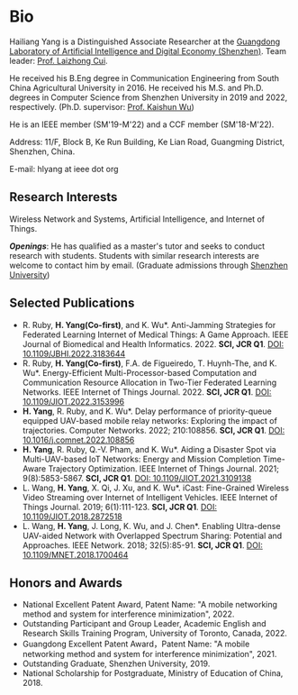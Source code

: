 # Bio

Hailiang Yang is a Distinguished Associate Researcher at the [Guangdong Laboratory of Artificial Intelligence and Digital Economy (Shenzhen)](http://www.gml.ac.cn). Team leader: [Prof. Laizhong Cui](https://csse.szu.edu.cn/staff/cuilz/).

He received his B.Eng degree in Communication Engineering from South China Agricultural University in 2016. He received his M.S. and Ph.D. degrees in Computer Science from Shenzhen University in 2019 and 2022, respectively. (Ph.D. supervisor: [Prof. Kaishun Wu](https://kaishunwu.com))

He is an IEEE member (SM'19-M'22) and a CCF member (SM'18-M'22). 

Address: 11/F, Block B, Ke Run Building, Ke Lian Road, Guangming District, Shenzhen, China.

E-mail: hlyang at ieee dot org


## Research Interests
Wireless Network and Systems, Artificial Intelligence, and Internet of Things.

***Openings***: He has qualified as a master's tutor and seeks to conduct research with students. Students with similar research interests are welcome to contact him by email.
(Graduate admissions through [Shenzhen University](https://yz.szu.edu.cn/sszs/gg.htm))

## Selected Publications
- R. Ruby, **H. Yang(Co-first)**, and K. Wu*. Anti-Jamming Strategies for Federated Learning Internet of Medical Things: A Game Approach. IEEE Journal of Biomedical and Health Informatics. 2022. **SCI, JCR Q1**. [DOI: 10.1109/JBHI.2022.3183644](https://doi.org/10.1109/JBHI.2022.3183644)
- R. Ruby, **H. Yang(Co-first)**, F.A. de Figueiredo, T. Huynh-The, and K. Wu*. Energy-Efficient Multi-Processor-based Computation and Communication Resource Allocation in Two-Tier Federated Learning Networks. IEEE Internet of Things Journal. 2022. **SCI, JCR Q1**. [DOI: 10.1109/JIOT.2022.3153996](https://doi.org/10.1109/JIOT.2022.3153996)
- **H. Yang**, R. Ruby, and K. Wu*. Delay performance of priority-queue equipped UAV-based mobile relay networks: Exploring the impact of trajectories. Computer Networks. 2022; 210:108856. **SCI, JCR Q1**. [DOI: 10.1016/j.comnet.2022.108856](https://doi.org/10.1016/j.comnet.2022.108856)
- **H. Yang**, R. Ruby, Q.-V. Pham, and K. Wu*. Aiding a Disaster Spot via Multi-UAV-based IoT Networks: Energy and Mission Completion Time-Aware Trajectory Optimization. IEEE Internet of Things Journal. 2021; 9(8):5853-5867. **SCI, JCR Q1**. [DOI: 10.1109/JIOT.2021.3109138](https://doi.org/10.1109/JIOT.2021.3109138)
- L. Wang, **H. Yang**, X. Qi, J. Xu, and  K. Wu*. iCast: Fine-Grained Wireless Video Streaming over Internet of Intelligent Vehicles. IEEE Internet of Things Journal. 2019; 6(1):111-123. **SCI, JCR Q1**. [DOI: 10.1109/JIOT.2018.2872518](https://doi.org/10.1109/JIOT.2018.2872518)
- L. Wang, **H. Yang**, J. Long, K. Wu, and J. Chen*. Enabling Ultra-dense UAV-aided Network with Overlapped Spectrum Sharing: Potential and Approaches. IEEE Network. 2018; 32(5):85-91. **SCI, JCR Q1**. [DOI: 10.1109/MNET.2018.1700464](https://doi.org/10.1109/MNET.2018.1700464)


## Honors and Awards
- National Excellent Patent Award, Patent Name: "A mobile networking method and system for interference minimization", 2022.
- Outstanding Participant and Group Leader, Academic English and Research Skills Training Program, University of Toronto, Canada, 2022.
- Guangdong Excellent Patent Award，Patent Name: "A mobile networking method and system for interference minimization", 2021.
- Outstanding Graduate, Shenzhen University, 2019.
- National Scholarship for Postgraduate, Ministry of Education of China, 2018.
